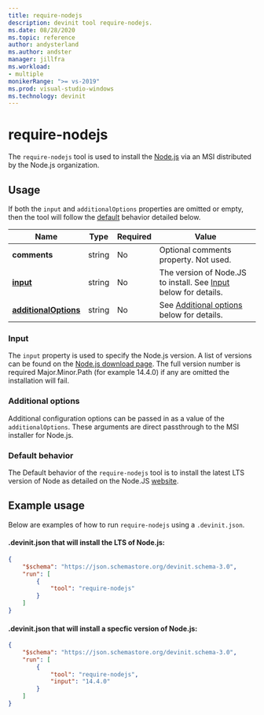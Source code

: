 ```yaml
---
title: require-nodejs
description: devinit tool require-nodejs.
ms.date: 08/28/2020
ms.topic: reference
author: andysterland
ms.author: andster
manager: jillfra
ms.workload:
- multiple
monikerRange: ">= vs-2019"
ms.prod: visual-studio-windows
ms.technology: devinit
---
```

# require-nodejs

The `require-nodejs` tool is used to install the [Node.js](https://nodejs.org/) via an MSI distributed by the Node.js organization.

## Usage

If both the `input` and `additionalOptions` properties are omitted or empty, then the tool will follow the [default](#default-behavior) behavior detailed below.

| Name                                             | Type   | Required | Value                                                                     |
|--------------------------------------------------|--------|----------|---------------------------------------------------------------------------|
| **comments**                                     | string | No       | Optional comments property. Not used.                                     |
| [**input**](#input)                              | string | No       | The version of Node.JS to install. See [Input](#input) below for details. |
| [**additionalOptions**](#additional-options)     | string | No       | See [Additional options](#additional-options) below for details.          |

### Input

The `input` property is used to specify the Node.js version. A list of versions can be found on the [Node.js download page](https://nodejs.org/en/download/). The full version number is required Major.Minor.Path (for example 14.4.0) if any are omitted the installation will fail.

### Additional options

Additional configuration options can be passed in as a value of the `additionalOptions`. These arguments are direct passthrough to the MSI installer for Node.js.  

### Default behavior

The Default behavior of the `require-nodejs` tool is to install the latest LTS version of Node as detailed on the Node.JS [website](https://nodejs.org/en/download/).

## Example usage
Below are examples of how to run `require-nodejs` using a `.devinit.json`. 

#### .devinit.json that will install the LTS of Node.js:
```json
{
    "$schema": "https://json.schemastore.org/devinit.schema-3.0",
    "run": [
        {
            "tool": "require-nodejs"
        }
    ]
}
```

#### .devinit.json that will install a specfic version of Node.js:
```json
{
    "$schema": "https://json.schemastore.org/devinit.schema-3.0",
    "run": [
        {
            "tool": "require-nodejs",
            "input": "14.4.0"
        }
    ]
}
```